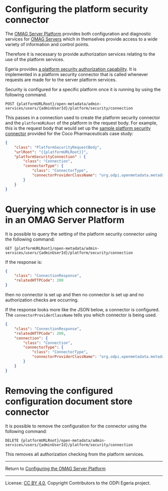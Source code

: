 <!-- SPDX-License-Identifier: CC-BY-4.0 -->
<!-- Copyright Contributors to the ODPi Egeria project 2020. -->

# Configuring the platform security connector

The [OMAG Server Platform](../concepts/omag-server-platform.md)
provides both configuration and diagnostic services
for [OMAG Servers](../concepts/omag-server.md) which in themselves
provide access to a wide variety of information and control points.

Therefore it is necessary to provide authorization services
relating to the use of the platform services.

Egeria provides [a platform security authorization capability](../../../common-services/metadata-security).
It is implemented in a platform security connector
that is called whenever requests are made for to the server platform services.

Security is configured for a specific platform once it is running by
using the following command.

```
POST {platformURLRoot}/open-metadata/admin-services/users/{adminUserId}/platform/security/connection
```
This passes in a connection  used to create the platform security connector and the `platformURLRoot` of the platform
in the request body.  For example, this is the request body that would
set up the [sample platform security connector](../../../../open-metadata-resources/open-metadata-samples/open-metadata-security-samples) provided for the Coco Pharmaceuticals case study:
```json
{
    "class": "PlatformSecurityRequestBody",
    "urlRoot": "{{platformURLRoot}}",
    "platformSecurityConnection" : {
	    "class": "Connection",
	    "connectorType": {
	        "class": "ConnectorType",
	        "connectorProviderClassName": "org.odpi.openmetadata.metadatasecurity.samples.CocoPharmaPlatformSecurityProvider"
	    }
    }
}
```

# Querying which connector is in use in an OMAG Server Platform

It is possible to query the setting of the platform security connector
using the following command:

```
GET {platformURLRoot}/open-metadata/admin-services/users/{adminUserId}/platform/security/connection
```

If the response is:
```json
{
    "class": "ConnectionResponse",
    "relatedHTTPCode": 200
}
```
then no connector is set up and then no connector is set up and no authorization checks are occurring.

If the response looks more like the JSON below, a connector is configured.  The
`connectorProviderClassName` tells you which connector is being used.

```json
{
    "class": "ConnectionResponse",
    "relatedHTTPCode": 200,
    "connection": {
        "class": "Connection",
        "connectorType": {
            "class": "ConnectorType",
            "connectorProviderClassName": "org.odpi.openmetadata.metadatasecurity.samples.CocoPharmaPlatformSecurityProvider"
        }
    }
}
```

# Removing the configured configuration document store connector

It is possible to remove the configuration for the connector using
the following command:

```
DELETE {platformURLRoot}/open-metadata/admin-services/users/{adminUserId}/platform/security/connection
```

This removes all authorization checking from the platform services.

----
Return to [Configuring the OMAG Server Platform](configuring-the-omag-server-platform.md)

----
License: [CC BY 4.0](https://creativecommons.org/licenses/by/4.0/),
Copyright Contributors to the ODPi Egeria project.